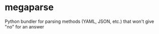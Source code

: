 # megaparse
Python bundler for parsing methods (YAML, JSON, etc.) that won't give "no" for an answer

